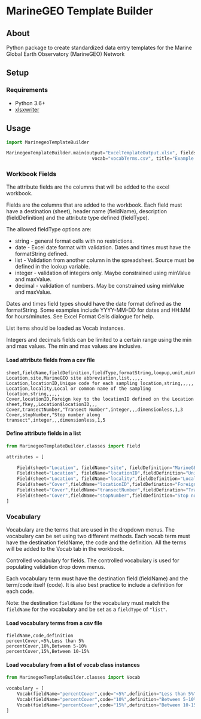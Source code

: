 # MarineGEO Template Builder

## About 

Python package to create standardized data entry templates for the Marine Global Earth Observatory (MarineGEO) Network

## Setup 

### Requirements

 - Python 3.6+
 - [xlsxwriter](https://xlsxwriter.readthedocs.io/)

## Usage

```python
import MarinegeoTemplateBuilder

MarinegeoTemplateBuilder.main(output="ExcelTemplateOutput.xlsx", fields="attributeFields.csv", 
                                vocab="vocabTerms.csv", title="Example Notebook")


```

### Workbook Fields

The attribute fields are the columns that will be added to the excel workbook. 

Fields are the columns that are added to the workbook. Each field must have a destination (sheet), header name (fieldName), description (fieldDefinition) and the attribute type defined (fieldType).

The allowed fieldType options are:
 - string - general format cells with no restrictions.
 - date - Excel date format with validation. Dates and times must have the formatString defined.
 - list - Validation from another column in the spreadsheet. Source must be defined in the lookup variable.
 - integer - validation of integers only. Maybe constrained using minValue and maxValue.
 - decimal - validation of numbers. May be constrained using minValue and maxValue.

Dates and times field types should have the date format defined as the formatString. Some examples include
YYYY-MM-DD for dates and HH:MM for hours/minutes. See Excel Format Cells dialogue for help.

List items should be loaded as Vocab instances.

Integers and decimals fields can be limited to a certain range using the min and max values. The min and max values
are inclusive.

#### Load attribute fields from a csv file


```
sheet,fieldName,fieldDefinition,fieldType,formatString,loopup,unit,minValue,maxValue
Location,site,MarineGEO site abbreviation,list,,,,,
Location,locationID,Unique code for each sampling location,string,,,,,
Location,locality,Local or common name of the sampling location,string,,,,,
Cover,locationID,Foreign key to the locationID defined on the Location sheet,fkey,,Location$locationID,,,
Cover,transectNumber,"Transect Number",integer,,,dimensionless,1,3
Cover,stopNumber,"Stop number along transect",integer,,,dimensionless,1,5
```

#### Define attribute fields in a list

```python
from MarinegeoTemplateBuilder.classes import Field

attributes = [

    Field(sheet="Location", fieldName="site", fieldDefinition="MarineGEO site abbreviation",fieldType="list"),
    Field(sheet="Location", fieldName="locationID",fieldDefinition="Unique code for each sampling location",fieldType="string"),
    Field(sheet="Location", fieldName="locality",fieldDefinition="Local or common name of the sampling location",fieldType="string"),
    Field(sheet="Cover",fieldName="locationID",fieldDefination="Foreign key to the locationID defined on the Location sheet",fieldType="fkey",lookup="Location$locationID"),
    Field(sheet="Cover",fieldName="transectNumber",fieldDefination="Transect Number",fieldType="integer",unit="dimensionless",minValue=1,maxValue=3),
    Field(sheet="Cover",fieldName="stopNumber",fieldDefinition="Stop number along transect",fieldType="integer",unit="dimensionless",minValue=1,maxValue=5)
]

```

### Vocabulary

Vocabulary are the terms that are used in the dropdown menus. The vocabulary can be set using two different methods. Each vocab term must have the destination fieldName, the code and the definition. All the terms will be added to the Vocab tab in the workbook.

Controlled vocabulary for fields. The controlled vocabulary is used for populating validation drop down menus.

Each vocabulary term must have the destination field (fieldName) and the term/code itself (code). It is also best practice to include a definition for each code.

Note: the destination `fieldName` for the vocabulary must match the `fieldName` for the vocabulary and be set as a `fieldType` of `"list"`.

#### Load vocabulary terms from a csv file

```
fieldName,code,definition
percentCover,<5%,Less than 5%
percentCover,10%,Between 5-10%
percentCover,15%,Between 10-15%
```

#### Load vocabulary from a list of vocab class instances
```python
from MarinegeoTemplateBuilder.classes import Vocab

vocabulary = [
    Vocab(fieldName="percentCover",code="<5%",definition="Less than 5%"),
    Vocab(fieldName="percentCover",code="10%",definition="Between 5-10%"),
    Vocab(fieldName="percentCover",code="15%",definition="Between 10-15%")
]

```